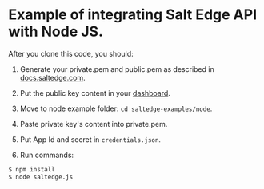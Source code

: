 # Example of integrating Salt Edge API with Node JS.

After you clone this code, you should:

1. Generate your private.pem and public.pem as described in [docs.saltedge.com](https://docs.saltedge.com/v6/#security-signature).

2. Put the public key content in your [dashboard](https://www.saltedge.com/clients/api_keys).

3. Move to node example folder: `cd saltedge-examples/node`.

4. Paste private key's content into private.pem.

5. Put App Id and secret in `credentials.json`.

6. Run commands:
```bash
$ npm install
$ node saltedge.js
```
